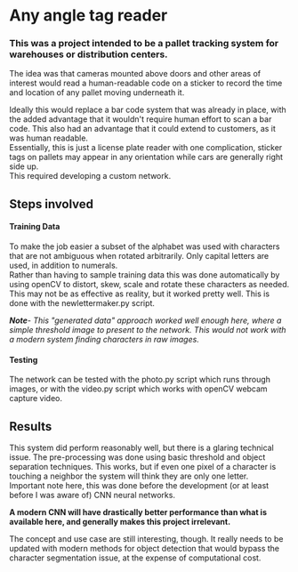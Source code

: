 # Any angle tag reader
### This was a project intended to be a pallet tracking system for warehouses or distribution centers.  
The idea was that cameras mounted above doors and other areas of interest would read a human-readable code on a sticker to record the time and location of any pallet moving underneath it.  

Ideally this would replace a bar code system that was already in place, with the added advantage that it wouldn't require human effort to scan a bar code.  This also had an advantage that it could extend to customers, as it was human readable.  
Essentially, this is just a license plate reader with one complication, sticker tags on pallets may appear in any orientation while cars are generally right side up.  
This required developing a custom network.  
## Steps involved
#### Training Data
To make the job easier a subset of the alphabet was used with characters that are not ambiguous when rotated arbitrarily.  Only capital letters are used, in addition to numerals.  
Rather than having to sample training data this was done automatically by using openCV to distort, skew, scale and rotate these characters as needed.  This may not be as effective as reality, but it worked pretty well.  This is done with the newlettermaker.py script.  

_**Note**- This "generated data" approach worked well enough here, where a simple threshold image to present to the network.  This would not work with a modern system finding characters in raw images._

#### Testing
The network can be tested with the photo.py script which runs through images, or with the video.py script which works with openCV webcam capture video.  
## Results

This system did perform reasonably well, but there is a glaring technical issue.  The pre-processing was done using basic threshold and object separation techniques.  This works, but if even one pixel of a character is touching a neighbor the system will think they are only one letter.  
Important note here, this was done before the development (or at least before I was aware of) CNN neural networks.  

**A modern CNN will have drastically better performance than what is available here, and generally makes this project irrelevant.**  

The concept and use case are still interesting, though.  It really needs to be updated with modern methods for object detection that would bypass the character segmentation issue, at the expense of computational cost.  

